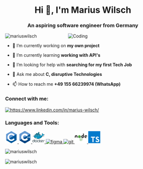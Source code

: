 <h1 align="center">Hi 👋, I'm Marius Wilsch</h1>
<h3 align="center">An aspiring software engineer from Germany</h3>

<img align="right" alt="Coding" width="300" src="https://i.pinimg.com/originals/2a/53/65/2a53651a35816f499270d8275fd5318f.gif" style="padding-left: 30px;">

<p align="left"> <img src="https://komarev.com/ghpvc/?username=mariuswilsch&label=Profile%20views&color=0e75b6&style=flat" alt="mariuswilsch" /> </p>


- 🔭 I’m currently working on **my own project**

- 🌱 I’m currently learning **working with API's**

- 🤝 I’m looking for help with **searching for my first Tech Job**

- 💬 Ask me about **C, disruptive Technologies**

- 📫 How to reach me **+49 155 66239974‬ (WhatsApp)**

<h3 align="left">Connect with me:</h3>
<p align="left">
<a href="https://linkedin.com/in/https://www.linkedin.com/in/marius-wilsch/" target="blank"><img align="center" src="https://raw.githubusercontent.com/rahuldkjain/github-profile-readme-generator/master/src/images/icons/Social/linked-in-alt.svg" alt="https://www.linkedin.com/in/marius-wilsch/" height="30" width="40" /></a>
</p>

<h3 align="left">Languages and Tools:</h3>
<p align="left"> <a href="https://www.cprogramming.com/" target="_blank" rel="noreferrer"> <img src="https://raw.githubusercontent.com/devicons/devicon/master/icons/c/c-original.svg" alt="c" width="40" height="40"/> </a> <a href="https://www.w3schools.com/cpp/" target="_blank" rel="noreferrer"> <img src="https://raw.githubusercontent.com/devicons/devicon/master/icons/cplusplus/cplusplus-original.svg" alt="cplusplus" width="40" height="40"/> </a> <a href="https://www.docker.com/" target="_blank" rel="noreferrer"> <img src="https://raw.githubusercontent.com/devicons/devicon/master/icons/docker/docker-original-wordmark.svg" alt="docker" width="40" height="40"/> </a> <a href="https://www.figma.com/" target="_blank" rel="noreferrer"> <img src="https://www.vectorlogo.zone/logos/figma/figma-icon.svg" alt="figma" width="40" height="40"/> </a> <a href="https://git-scm.com/" target="_blank" rel="noreferrer"> <img src="https://www.vectorlogo.zone/logos/git-scm/git-scm-icon.svg" alt="git" width="40" height="40"/> </a> <a href="https://nodejs.org" target="_blank" rel="noreferrer"> <img src="https://raw.githubusercontent.com/devicons/devicon/master/icons/nodejs/nodejs-original-wordmark.svg" alt="nodejs" width="40" height="40"/> </a> <a href="https://www.typescriptlang.org/" target="_blank" rel="noreferrer"> <img src="https://raw.githubusercontent.com/devicons/devicon/master/icons/typescript/typescript-original.svg" alt="typescript" width="40" height="40"/> </a> </p>

<p><img align="center" src="https://github-readme-stats.vercel.app/api/top-langs?username=mariuswilsch&show_icons=true&locale=en&layout=compact" alt="mariuswilsch" /></p>

<p><img align="center" src="https://github-readme-streak-stats.herokuapp.com/?user=mariuswilsch&" alt="mariuswilsch" /></p>

